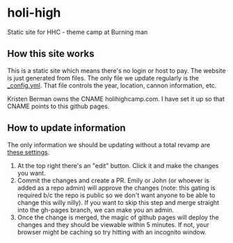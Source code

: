 # holi-high
Static site for HHC - theme camp at Burning man

## How this site works
This is a static site which means there's no login or host to pay. The website is just generated from files. The only file we update regularly is the [_config.yml](https://github.com/emilymcmahon/holi-high/blob/gh-pages/_config.yml). That file controls the year, location, cannon information, etc.

Kristen Berman owns the CNAME holihighcamp.com. I have set it up so that CNAME points to this github pages. 

## How to update information
The only information we should be updating without a total revamp are [these settings](https://github.com/emilymcmahon/holi-high/blob/gh-pages/_config.yml#L5-L17). 
1. At the top right there's an "edit" button. Click it and make the changes you want.
2. Commit the changes and create a PR. Emily or John (or whoever is added as a repo admin) will approve the changes (note: this gating is required b/c the repo is public so we don't want anyone to be able to change this willy nilly). If you want to skip this step and merge straight into the gh-pages branch, we can make you an admin.
4. Once the change is merged, the magic of github pages will deploy the changes and they should be viewable within 5 minutes. If not, your browser might be caching so try hitting with an incognito window. 
